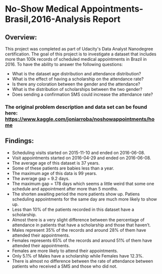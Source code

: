 # No-Show Medical Appointments-Brasil,2016-Analysis Report
## Overview:
This project was completed as part of Udacity's Data Analyst Nanodegree certification. The goal of this project is to investigate a dataset that includes more than 100k records of scheduled medical appointments in Brazil in 2016. To have the ability to answer the following questions:
<ul> 
    <li>What is the dataset age distribution and attendance distribution?</li>
    <li>What is the effect of having a scholarship on the attendance rate?</li>
    <li>Is there any coloration between the gender and the attendance?</li>
    <li>What is the distribution of scholarships between the two gender?</li>
    <li>Does sending a confirmation SMS could increase the attendance rate?</li>
</ul>


### The original problem description and data set can be found here: https://www.kaggle.com/joniarroba/noshowappointments/home


## Findings:
<ul><li>Scheduling visits started on 2015-11-10 and ended on 2016-06-08.</li>
    <li>Visit appointments started on 2016-04-29 and ended on 2016-06-08.</li>
    <li>The average age of this dataset is 37 years.</li>
    <li>Some of these patients are babies less than a year.</li>
    <li>The maximum age of this data is 99 years.</li>
    <li>The average gap = 9.2 days.</li>
	  <li>The maximum gap = 178 days which seems a little weird that some one schedule and appointment after more than 5 months.</li>
    <li>The shorten awaiting period the more patients show up. Patiens scheduling appointments for the same day are much more likely to show up. </li>
    <li>Less than 10% of the patients recorded in this dataset have a scholarship.</li>
    <li>Almost there is a very slight difference between the percentage of attendance in patients that have a scholarship and those that haven’t.</li>
    <li>Males represent 35% of the records and around 28% of them have attended their appointments.</li> 
    <li>Females represents 65% of the records and around 51% of them have attended their appointments.</li>
    <li>Females are more likely to attend their appointments. </li>
    <li>Only 5.1% of Males have a scholarship while Females have 12.3%.</li>
    <li>There is almost no difference between the rate of attendance between patients who received a SMS and those who did not.</li>
</ul>
